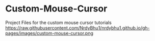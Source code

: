 # Custom-Mouse-Cursor
Project Files for the custom mouse cursor tutorials
https://raw.githubusercontent.com/NrdyBhu1/nrdybhu1.github.io/gh-pages/images/custom-mouse-cursor.png
